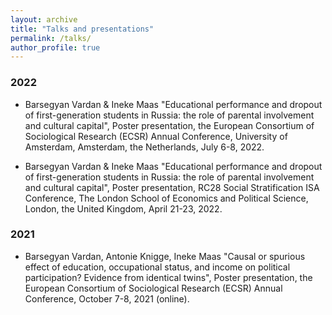 ```yaml
---
layout: archive
title: "Talks and presentations"
permalink: /talks/
author_profile: true
---
```


### 2022
-	Barsegyan Vardan & Ineke Maas "Educational performance and dropout of first-generation students in Russia: the role of parental involvement and cultural capital", Poster presentation, the European Consortium of Sociological Research (ECSR) Annual Conference, University of Amsterdam, Amsterdam, the Netherlands, July 6-8, 2022.

-	Barsegyan Vardan & Ineke Maas "Educational performance and dropout of first-generation students in Russia: the role of parental involvement and cultural capital", Poster presentation, RC28 Social Stratification ISA Conference, The London School of Economics and Political Science, London, the United Kingdom, April 21-23, 2022. 

### 2021
-	Barsegyan Vardan, Antonie Knigge, Ineke Maas "Causal or spurious effect of education, occupational status, and income on political participation? Evidence from identical twins", Poster presentation, the European Consortium of Sociological Research (ECSR) Annual Conference, October 7-8, 2021 (online).
